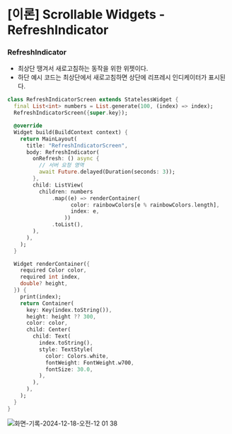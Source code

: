 # [이론] Scrollable Widgets - RefreshIndicator

### RefreshIndicator

- 최상단 땡겨서 새로고침하는 동작을 위한 위젯이다.
- 하단 예시 코드는 최상단에서 새로고침하면 상단에 리프레시 인디케이터가 표시된다.

```dart
class RefreshIndicatorScreen extends StatelessWidget {
  final List<int> numbers = List.generate(100, (index) => index);
  RefreshIndicatorScreen({super.key});

  @override
  Widget build(BuildContext context) {
    return MainLayout(
      title: "RefreshIndicatorScreen",
      body: RefreshIndicator(
        onRefresh: () async {
          // 서버 요청 영역
          await Future.delayed(Duration(seconds: 3));
        },
        child: ListView(
          children: numbers
              .map((e) => renderContainer(
                    color: rainbowColors[e % rainbowColors.length],
                    index: e,
                  ))
              .toList(),
        ),
      ),
    );
  }

  Widget renderContainer({
    required Color color,
    required int index,
    double? height,
  }) {
    print(index);
    return Container(
      key: Key(index.toString()),
      height: height ?? 300,
      color: color,
      child: Center(
        child: Text(
          index.toString(),
          style: TextStyle(
            color: Colors.white,
            fontWeight: FontWeight.w700,
            fontSize: 30.0,
          ),
        ),
      ),
    );
  }
}
```

![화면-기록-2024-12-18-오전-12 01 38](https://github.com/user-attachments/assets/32b6bbc3-55aa-4c7e-bd78-5a9578dd0937)
